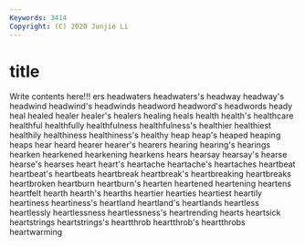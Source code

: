 ```yaml
---
Keywords: 3414
Copyright: (C) 2020 Junjie Li
---
```


# title

Write contents here!!!
ers 
headwaters 
headwaters's 
headway 
headway's 
headwind 
headwind's 
headwinds 
headword 
headword's
headwords 
heady 
heal 
healed 
healer 
healer's 
healers 
healing 
heals 
health
health's 
healthcare 
healthful 
healthfully 
healthfulness 
healthfulness's 
healthier 
healthiest 
healthily 
healthiness
healthiness's 
healthy 
heap 
heap's 
heaped 
heaping 
heaps 
hear 
heard 
hearer
hearer's 
hearers 
hearing 
hearing's 
hearings 
hearken 
hearkened 
hearkening 
hearkens 
hears
hearsay 
hearsay's 
hearse 
hearse's 
hearses 
heart 
heart's 
heartache 
heartache's 
heartaches
heartbeat 
heartbeat's 
heartbeats 
heartbreak 
heartbreak's 
heartbreaking 
heartbreaks 
heartbroken 
heartburn 
heartburn's
hearten 
heartened 
heartening 
heartens 
heartfelt 
hearth 
hearth's 
hearths 
heartier 
hearties
heartiest 
heartily 
heartiness 
heartiness's 
heartland 
heartland's 
heartlands 
heartless 
heartlessly 
heartlessness
heartlessness's 
heartrending 
hearts 
heartsick 
heartstrings 
heartstrings's 
heartthrob 
heartthrob's 
heartthrobs 
heartwarming
